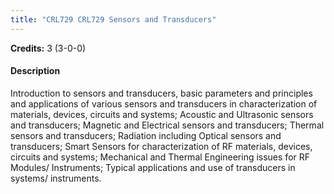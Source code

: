 ```yaml
---
title: "CRL729 CRL729 Sensors and Transducers"
---
```

**Credits:** 3 (3-0-0)

#### Description
Introduction to sensors and transducers, basic parameters and principles and applications of various sensors and transducers in characterization of materials, devices, circuits and systems; Acoustic and Ultrasonic sensors and transducers; Magnetic and Electrical sensors and transducers; Thermal sensors and transducers; Radiation including Optical sensors and transducers; Smart Sensors for characterization of RF materials, devices, circuits and systems; Mechanical and Thermal Engineering issues for RF Modules/ Instruments; Typical applications and use of transducers in systems/ instruments.